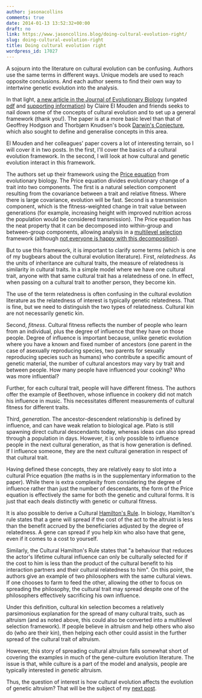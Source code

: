 ```yaml
---
author: jasonacollins
comments: true
date: 2014-01-13 13:52:32+00:00
draft: no
link: https://www.jasoncollins.blog/doing-cultural-evolution-right/
slug: doing-cultural-evolution-right
title: Doing cultural evolution right
wordpress_id: 17027
---
```


A sojourn into the literature on cultural evolution can be confusing. Authors use the same terms in different ways. Unique models are used to reach opposite conclusions. And each author seems to find their own way to intertwine genetic evolution into the analysis.

In that light, [a new article in the Journal of Evolutionary Biology](https://doi.org/10.1111/jeb.12296) (ungated [pdf](http://www.staff.ncl.ac.uk/daniel.nettle/ElMoudenJEB.pdf) and [supporting information](http://www.staff.ncl.ac.uk/daniel.nettle/ElMoudenJEBSI.pdf)) by Claire El Mouden and friends seeks to nail down some of the concepts of cultural evolution and to set up a general framework (thank you!). The paper is at a more basic level than that of Geoffrey Hodgson and Thorbjørn Knudsen's book [Darwin's Conjecture](https://www.jasoncollins.blog/darwins-conjecture-generalising-darwinism/), which also sought to define and generalise concepts in this area.

El Mouden and her colleagues' paper covers a lot of interesting terrain, so I will cover it in two posts. In the first, I'll cover the basics of a cultural evolution framework. In the second, I will look at how cultural and genetic evolution interact in this framework.

The authors set up their framework using the [Price equation](http://en.wikipedia.org/wiki/Price_equation) from evolutionary biology. The Price equation divides evolutionary change of a trait into two components. The first is a natural selection component resulting from the covariance between a trait and relative fitness. Where there is large covariance, evolution will be fast. Second is a transmission component, which is the fitness-weighted change in trait value between generations (for example, increasing height with improved nutrition across the population would be considered transmission). The Price equation has the neat property that it can be decomposed into within-group and between-group components, allowing analysis in a [multilevel selection](https://www.jasoncollins.blog/what-is-multilevel-selection/) framework (although [not everyone is happy with this decomposition](https://doi.org/10.1016/j.jtbi.2011.07.025)).

But to use this framework, it is important to clarify some terms (which is one of my bugbears about the cultural evolution literature). First, _relatedness_. As the units of inheritance are cultural traits, the measure of relatedness is similarity in cultural traits. In a simple model where we have one cultural trait, anyone with that same cultural trait has a relatedness of one. In effect, when passing on a cultural trait to another person, they become kin.

The use of the term relatedness is often confusing in the cultural evolution literature as the relatedness of interest is typically genetic relatedness. That is fine, but we need to distinguish the two types of relatedness. Cultural kin are not necessarily genetic kin.

Second, _fitness_. Cultural fitness reflects the number of people who learn from an individual, plus the degree of influence that they have on those people. Degree of influence is important because, unlike genetic evolution where you have a known and fixed number of ancestors (one parent in the case of asexually reproducing species, two parents for sexually reproducing species such as humans) who contribute a specific amount of genetic material, the number of cultural ancestors may vary by trait and between people. How many people have influenced your cooking? Who was more influential?

Further, for each cultural trait, people will have different fitness. The authors offer the example of Beethoven, whose influence in cookery did not match his influence in music. This necessitates different measurements of cultural fitness for different traits.

Third, _generation_. The ancestor-descendent relationship is defined by influence, and can have weak relation to biological age. Plato is still spawning direct cultural descendants today, whereas ideas can also spread through a population in days. However, it is only possible to influence people in the next cultural generation, as that is how generation is defined. If I influence someone, they are the next cultural generation in respect of that cultural trait.

Having defined these concepts, they are relatively easy to slot into a cultural Price equation (the maths is in the supplementary information to the paper). While there is extra complexity from considering the degree of influence rather than just the number of descendants, the form of the Price equation is effectively the same for both the genetic and cultural forms. It is just that each deals distinctly with genetic or cultural fitness.

It is also possible to derive a Cultural [Hamilton's Rule](http://en.wikipedia.org/wiki/Kin_selection#Hamilton.27s_rule). In biology, Hamilton's rule states that a gene will spread if the cost of the act to the altruist is less than the benefit accrued by the beneficiaries adjusted by the degree of relatedness. A gene can spread if you help kin who also have that gene, even if it comes to a cost to yourself.

Similarly, the Cultural Hamilton's Rule states that "a behaviour that reduces the actor's lifetime cultural influence can only be culturally selected for if the cost to him is less than the product of the cultural benefit to his interaction partners and their cultural relatedness to him". On this point, the authors give an example of two philosophers with the same cultural views. If one chooses to farm to feed the other, allowing the other to focus on spreading the philosophy, the cultural trait may spread despite one of the philosophers effectively sacrificing his own influence.

Under this definition, cultural kin selection becomes a relatively parsimonious explanation for the spread of many cultural traits, such as altruism (and as noted above, this could also be converted into a multilevel selection framework). If people believe in altruism and help others who also do (who are their kin), then helping each other could assist in the further spread of the cultural trait of altruism.

However, this story of spreading cultural altruism falls somewhat short of covering the examples in much of the gene-culture evolution literature. The issue is that, while culture is a part of the model and analysis, people are typically interested in _genetic_ altruism.

Thus, the question of interest is how cultural evolution affects the evolution of genetic altruism? That will be the subject of my [next post](https://www.jasoncollins.blog/the-interplay-of-genetic-and-cultural-evolution/).
